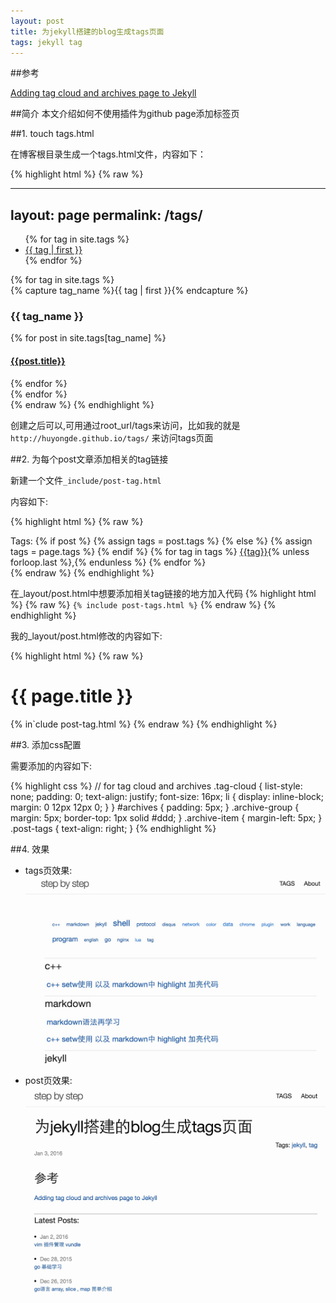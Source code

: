 ```yaml
---
layout: post
title: 为jekyll搭建的blog生成tags页面
tags: jekyll tag
---
```


##参考

[Adding tag cloud and archives page to Jekyll](http://blog.meinside.pe.kr/Adding-tag-cloud-and-archives-page-to-Jekyll/)

##简介
本文介绍如何不使用插件为github page添加标签页

##1. touch tags.html

在博客根目录生成一个tags.html文件，内容如下：


{% highlight html %}
{% raw %}

---
layout: page
permalink: /tags/
---
<ul class="tag-cloud">
{% for tag in site.tags %}
  <li style="font-size: {{ tag | last | size | times: 100 | divided_by: site.tags.size | plus: 70  }}%">
    <a href="#{{ tag | first | slugize }}">
      {{ tag | first }}
    </a>
  </li>
{% endfor %}
</ul>

<div id="archives">
{% for tag in site.tags %}
  <div class="archive-group">
    {% capture tag_name %}{{ tag | first }}{% endcapture %}
    <h3 id="#{{ tag_name | slugize }}">{{ tag_name }}</h3>
    <a name="{{ tag_name | slugize }}"></a>
    {% for post in site.tags[tag_name] %}
    <article class="archive-item">
      <h4><a href="{{ root_url }}{{ post.url }}">{{post.title}}</a></h4>
    </article>
    {% endfor %}
  </div>
{% endfor %}
</div>
{% endraw %}
{% endhighlight %}

创建之后可以,可用通过root_url/tags来访问，比如我的就是`http://huyongde.github.io/tags/` 来访问tags页面

##2. 为每个post文章添加相关的tag链接

新建一个文件`_include/post-tag.html`

内容如下:

{% highlight html %}
{% raw %}
<div class="post-tags">
  Tags: 
  {% if post %}
    {% assign tags = post.tags %}
  {% else %}
    {% assign tags = page.tags %}
  {% endif %}
  {% for tag in tags %}
  <a href="/tags/#{{tag|slugize}}">{{tag}}</a>{% unless forloop.last %},{% endunless %}
  {% endfor %}
</div>
{% endraw %}
{% endhighlight %}

在_layout/post.html中想要添加相关tag链接的地方加入代码
{% highlight html %}
{% raw %}
`{% include post-tags.html %}`
{% endraw %}
{% endhighlight %}

我的_layout/post.html修改的内容如下:

{% highlight html %}
{% raw %}
       <h1 class="post-title" itemprop="name headline">{{ page.title }}</h1>
       {% in`clude post-tag.html %}
{% endraw %}
{% endhighlight %}

##3. 添加css配置

需要添加的内容如下:

{% highlight css %}
// for tag cloud and archives
.tag-cloud {
  list-style: none;
  padding: 0;
  text-align: justify; 
  font-size: 16px;
  li {
    display: inline-block;
    margin: 0 12px 12px 0; 
  }
}
#archives {
  padding: 5px;
}
.archive-group {
  margin: 5px;
  border-top: 1px solid #ddd;
}
.archive-item {
  margin-left: 5px;
}
.post-tags {
  text-align: right;
}
{% endhighlight %}

##4. 效果

* tags页效果: ![tags](/image/tags.png)

* post页效果: ![post](/image/post.png)




